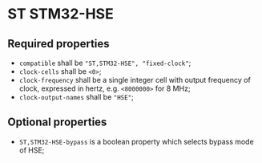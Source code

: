 ST STM32-HSE
============

Required properties
-------------------

- `compatible` shall be `"ST,STM32-HSE", "fixed-clock"`;
- `clock-cells` shall be `<0>`;
- `clock-frequency` shall be a single integer cell with output frequency of clock, expressed in hertz, e.g. `<8000000>`
for 8 MHz;
- `clock-output-names` shall be `"HSE"`;

Optional properties
-------------------

- `ST,STM32-HSE-bypass` is a boolean property which selects bypass mode of HSE;
